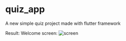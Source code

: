 # quiz_app

A new simple quiz project made with flutter framework 

Result:
  Welcome screen:
  ![screen](https://user-images.githubusercontent.com/37074707/106854150-66a05d00-66ed-11eb-8990-498d9fa9b3f4.png)
